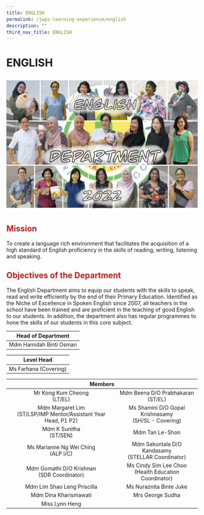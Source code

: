 ```yaml
---
title: ENGLISH
permalink: /jwps-learning-experience/english
description: ""
third_nav_title: ENGLISH
---
```

# ENGLISH
![](/images/JWPS%20LEARNING%20EXPERIENCE/IMG_1618.png)

## <span style = "color: #c81b1b"> <b>Mission</b> </span>

To create a language rich environment that facilitates the acquisition of a high standard of English proficiency in the skills of reading, writing, listening and speaking.  
  
## <span style = "color: #c81b1b"> <b>Objectives of the Department</b> </span>

The English Department aims to equip our students with the skills to speak, read and write efficiently by the end of their Primary Education. Identified as the Niche of Excellence in Spoken English since 2007, all teachers in the school have been trained and are proficient in the teaching of good English to our students. In addition, the department also has regular programmes to hone the skills of our students in this core subject.
   
	   
|    Head of Department   |
|:-----------------------:|
| Mdm Hamidah Binti Osman |

|       Level Head      |
|:---------------------:|
| Ms Farhana (Covering) |

<table>
<thead>
  <tr>
    <th colspan="2" style="text-align: center;">Members</th>
  </tr>
</thead>
<tbody>
  <tr>
    <td style="text-align: center;">Mr Kong Kum Cheong<br>(LT/EL)</td>
    <td style="text-align: center;">Mdm Beena D/O Prabhakaran<br>(ST/EL)</td>
  </tr>
  <tr>
    <td style="text-align: center;">Mdm Margaret Lim<br>(ST/LSP/IMP Mentor/Assistant Year Head, P1 P2)<br></td>
    <td style="text-align: center;">Ms Shamini D/O Gopal Krishnasamy<br>(SH/SL - Covering)</td>
  </tr>
  <tr>
    <td style="text-align: center;">Mdm K Sunitha<br>(ST/SEN)<br></td>
    <td style="text-align: center;">Mdm Tan Le-Shon<br></td>
  </tr>
  <tr>
    <td style="text-align: center;">Ms Marianne Ng Wei Ching<br>(ALP I/C)</td>
    <td style="text-align: center;">Mdm Sakuntala D/O Kandasamy<br>(STELLAR Coordinator)</td>
  </tr>
  <tr>
    <td style="text-align: center;">Mdm Gomathi D/O Krishnan<br>(SDR Coordinator)</td>
    <td style="text-align: center;">Ms Cindy Sim Lee Choo<br>(Health Education Coordinator)</td>
  </tr>
  <tr>
    <td style="text-align: center;">Mdm Lim Shao Leng Priscilla</td>
    <td style="text-align: center;">Ms Nuraznita Binte Juke<br></td>
  </tr>
  <tr>
    <td style="text-align: center;">Mdm Dina Kharismawati</td>
    <td style="text-align: center;">Mrs George Sudha<br></td>
  </tr>
  <tr>
    <td style="text-align: center;"> Miss Lynn Heng</td>
    <td> </td>
  </tr>
</tbody>
</table>